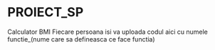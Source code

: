 # PROIECT_SP
Calculator BMI
Fiecare persoana isi va uploada codul aici cu numele functie_(nume care sa defineasca ce face functia)

